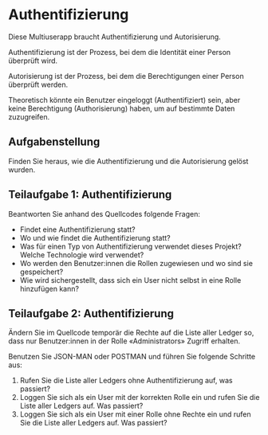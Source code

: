 # Authentifizierung

Diese Multiuserapp braucht Authentifizierung und Autorisierung.


Authentifizierung ist der Prozess, bei dem die Identität einer Person überprüft wird. 

Autorisierung ist der Prozess, bei dem die Berechtigungen einer Person überprüft werden.

Theoretisch könnte ein Benutzer eingeloggt (Authentifiziert) sein, aber keine Berechtigung (Authorisierung) haben, um auf bestimmte Daten zuzugreifen.

## Aufgabenstellung
Finden Sie heraus, wie die Authentifizierung und die Autorisierung gelöst
wurden.

## Teilaufgabe 1: Authentifizierung
Beantworten Sie anhand des Quellcodes folgende Fragen:

- Findet eine Authentifizierung statt?
- Wo und wie findet die Authentifizierung statt?
- Was für einen Typ von Authentifizierung verwendet dieses Projekt? Welche Technologie wird verwendet?
- Wo werden den Benutzer:innen die Rollen zugewiesen und wo sind sie gespeichert?
- Wie wird sichergestellt, dass sich ein User nicht selbst in eine Rolle hinzufügen kann?

## Teilaufgabe 2: Authentifizierung

Ändern Sie im Quellcode temporär die Rechte auf die Liste aller Ledger so, dass nur Benutzer:innen in der Rolle «Administrators» Zugriff erhalten.

Benutzen Sie JSON-MAN oder POSTMAN und führen Sie folgende Schritte aus:

1. Rufen Sie die Liste aller Ledgers ohne Authentifizierung auf, was passiert?
2. Loggen Sie sich als ein User mit der korrekten Rolle ein und rufen Sie die
Liste aller Ledgers auf. Was passiert?
3. Loggen Sie sich als ein User mit einer Rolle ohne Rechte ein und rufen Sie die Liste aller Ledgers auf. Was passiert?